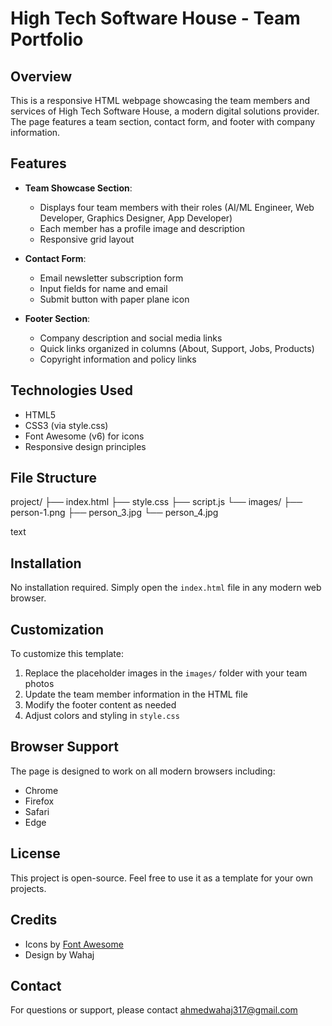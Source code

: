 # High Tech Software House - Team Portfolio


## Overview

This is a responsive HTML webpage showcasing the team members and services of High Tech Software House, a modern digital solutions provider. The page features a team section, contact form, and footer with company information.

## Features

- **Team Showcase Section**:
  - Displays four team members with their roles (AI/ML Engineer, Web Developer, Graphics Designer, App Developer)
  - Each member has a profile image and description
  - Responsive grid layout

- **Contact Form**:
  - Email newsletter subscription form
  - Input fields for name and email
  - Submit button with paper plane icon

- **Footer Section**:
  - Company description and social media links
  - Quick links organized in columns (About, Support, Jobs, Products)
  - Copyright information and policy links

## Technologies Used

- HTML5
- CSS3 (via style.css)
- Font Awesome (v6) for icons
- Responsive design principles

## File Structure
project/
├── index.html
├── style.css
├── script.js
└── images/
├── person-1.png
├── person_3.jpg
└── person_4.jpg

text

## Installation

No installation required. Simply open the `index.html` file in any modern web browser.

## Customization

To customize this template:

1. Replace the placeholder images in the `images/` folder with your team photos
2. Update the team member information in the HTML file
3. Modify the footer content as needed
4. Adjust colors and styling in `style.css`

## Browser Support

The page is designed to work on all modern browsers including:
- Chrome
- Firefox
- Safari
- Edge

## License

This project is open-source. Feel free to use it as a template for your own projects.

## Credits

- Icons by [Font Awesome](https://fontawesome.com)
- Design by Wahaj

## Contact

For questions or support, please contact ahmedwahaj317@gmail.com
